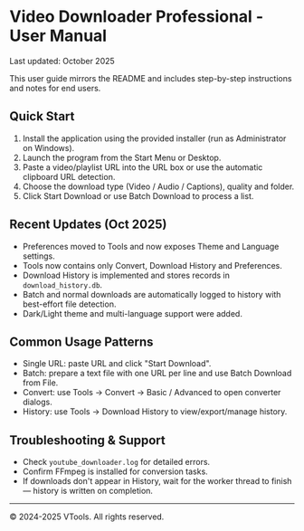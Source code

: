 # Video Downloader Professional - User Manual

Last updated: October 2025

This user guide mirrors the README and includes step-by-step instructions and notes for end users.

## Quick Start

1. Install the application using the provided installer (run as Administrator on Windows).
2. Launch the program from the Start Menu or Desktop.
3. Paste a video/playlist URL into the URL box or use the automatic clipboard URL detection.
4. Choose the download type (Video / Audio / Captions), quality and folder.
5. Click Start Download or use Batch Download to process a list.

## Recent Updates (Oct 2025)

- Preferences moved to Tools and now exposes Theme and Language settings.
- Tools now contains only Convert, Download History and Preferences.
- Download History is implemented and stores records in `download_history.db`.
- Batch and normal downloads are automatically logged to history with best-effort file detection.
- Dark/Light theme and multi-language support were added.

## Common Usage Patterns

- Single URL: paste URL and click "Start Download".
- Batch: prepare a text file with one URL per line and use Batch Download from File.
- Convert: use Tools -> Convert -> Basic / Advanced to open converter dialogs.
- History: use Tools -> Download History to view/export/manage history.

## Troubleshooting & Support

- Check `youtube_downloader.log` for detailed errors.
- Confirm FFmpeg is installed for conversion tasks.
- If downloads don't appear in History, wait for the worker thread to finish — history is written on completion.

---
© 2024-2025 VTools. All rights reserved.
